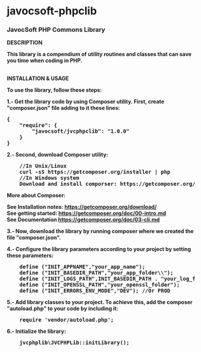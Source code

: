javocsoft-phpclib
=================

<h3>JavocSoft PHP Commons Library</h3>

<b>DESCRIPTION<b>

This library is a compendium of utility routines and classes that can save you time when coding in PHP.


<br><b>INSTALLATION & USAGE</b>

To use the library, follow these steps:

1.- <b>Get the library code</b> by using Composer utility. First, create "composer.json" file adding to it these lines:
<pre>
{
    "require": {
        "javocsoft/jvcphpclib": "1.0.0"        
    }
}
</pre>

2.- Second, <b>download Composer</b> utility:

<pre>
    //In Unix/Linux
    curl -sS https://getcomposer.org/installer | php   
    //In Windows system
    Download and install comporser: https://getcomposer.org/Composer-Setup.exe
</pre>

More about Composer:

  See Installation notes:  https://getcomposer.org/download/<br>
  See getting started: https://getcomposer.org/doc/00-intro.md<br>
  See Documentation https://getcomposer.org/doc/03-cli.md<br>

3.- Now, <b>download the library</b> by running composer where we created the file "composer.json".

4.- <b>Configure the library</b> parameters according to your project by setting these parameters:
<pre>
    define ("INIT_APPNAME","your_app_name");
    define ("INIT_BASEDIR_PATH","your_app_folder\\");
    define ("INIT_LOGS_PATH",INIT_BASEDIR_PATH . "your_log_folder\\");
    define ("INIT_OPENSSL_PATH","your_openssl_folder");
    define ("INIT_ERRORS_ENV_MODE","DEV"); //Or PROD
</pre>

5.- <b>Add library classes to your project</b>. To achieve this, add the composer "autoload.php" to your code by including it: 
<pre>
    require 'vendor/autoload.php';
</pre>
    
6.- <b>Initialize the library</b>:
<pre>
    jvcphplib\JVCPHPLib::initLibrary();
</pre>
